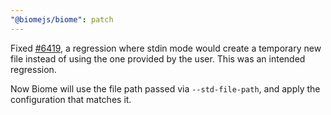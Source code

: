 ```yaml
---
"@biomejs/biome": patch
---
```


Fixed [#6419](https://github.com/biomejs/biome/issues/6419), a regression where stdin mode would create a temporary new file instead of using the one provided by the user. This was an intended regression.

Now Biome will use the file path passed via `--std-file-path`, and apply the configuration that matches it.
